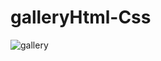 # galleryHtml-Css
![gallery](https://user-images.githubusercontent.com/96654573/208320193-4434e8a4-b48f-47ea-bd99-ae66cafda020.png)
